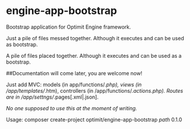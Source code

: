 # engine-app-bootstrap
Bootstrap application for Optimit Engine framework.

Just a pile of files messed together. Although it executes and can be used as bootstrap.

A pile of files placed together. Although it executes and can be used as a bootstrap.  


##Documentation will come later, you are welcome now!

Just add MVC: models (in app/functions/*.php), views (in /app/templates/*.htm), controllers (in /app/functions/*.actions.php).  Routes are in /app/settngs/*.pages[.xml|.json].

_No one supposed to use this at the moment of writing._


Usage: composer create-project optimit/engine-app-bootstrap _path_ 0.1.0





